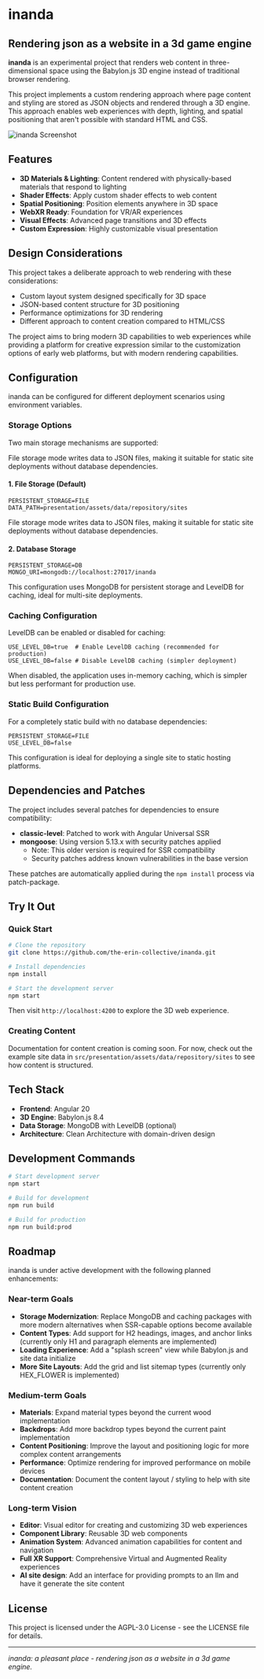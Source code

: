 # inanda

## Rendering json as a website in a 3d game engine 

**inanda** is an experimental project that renders web content in three-dimensional space using the Babylon.js 3D engine instead of traditional browser rendering.

This project implements a custom rendering approach where page content and styling are stored as JSON objects and rendered through a 3D engine. This approach enables web experiences with depth, lighting, and spatial positioning that aren't possible with standard HTML and CSS.

![inanda Screenshot](https://the-erin-collective.github.io/inanda/presentation/assets/images/Screenshot.jpg)

## Features

- **3D Materials & Lighting**: Content rendered with physically-based materials that respond to lighting
- **Shader Effects**: Apply custom shader effects to web content
- **Spatial Positioning**: Position elements anywhere in 3D space
- **WebXR Ready**: Foundation for VR/AR experiences
- **Visual Effects**: Advanced page transitions and 3D effects
- **Custom Expression**: Highly customizable visual presentation

## Design Considerations

This project takes a deliberate approach to web rendering with these considerations:

- Custom layout system designed specifically for 3D space
- JSON-based content structure for 3D positioning
- Performance optimizations for 3D rendering
- Different approach to content creation compared to HTML/CSS

The project aims to bring modern 3D capabilities to web experiences while providing a platform for creative expression similar to the customization options of early web platforms, but with modern rendering capabilities.

## Configuration

inanda can be configured for different deployment scenarios using environment variables.

### Storage Options

Two main storage mechanisms are supported:

File storage mode writes data to JSON files, making it suitable for static site deployments without database dependencies.

#### 1. File Storage (Default)

```
PERSISTENT_STORAGE=FILE
DATA_PATH=presentation/assets/data/repository/sites
```

File storage mode writes data to JSON files, making it suitable for static site deployments without database dependencies.

#### 2. Database Storage 

```
PERSISTENT_STORAGE=DB
MONGO_URI=mongodb://localhost:27017/inanda
```

This configuration uses MongoDB for persistent storage and LevelDB for caching, ideal for multi-site deployments.

### Caching Configuration

LevelDB can be enabled or disabled for caching:

```
USE_LEVEL_DB=true  # Enable LevelDB caching (recommended for production)
USE_LEVEL_DB=false # Disable LevelDB caching (simpler deployment)
```

When disabled, the application uses in-memory caching, which is simpler but less performant for production use.

### Static Build Configuration

For a completely static build with no database dependencies:

```
PERSISTENT_STORAGE=FILE
USE_LEVEL_DB=false
```

This configuration is ideal for deploying a single site to static hosting platforms.

## Dependencies and Patches

The project includes several patches for dependencies to ensure compatibility:

- **classic-level**: Patched to work with Angular Universal SSR
- **mongoose**: Using version 5.13.x with security patches applied
  - Note: This older version is required for SSR compatibility
  - Security patches address known vulnerabilities in the base version

These patches are automatically applied during the `npm install` process via patch-package.

## Try It Out

### Quick Start

```bash
# Clone the repository
git clone https://github.com/the-erin-collective/inanda.git

# Install dependencies
npm install

# Start the development server
npm start
```

Then visit `http://localhost:4200` to explore the 3D web experience.

### Creating Content

Documentation for content creation is coming soon. For now, check out the example site data in `src/presentation/assets/data/repository/sites` to see how content is structured.

## Tech Stack

- **Frontend**: Angular 20
- **3D Engine**: Babylon.js 8.4
- **Data Storage**: MongoDB with LevelDB (optional)
- **Architecture**: Clean Architecture with domain-driven design

## Development Commands

```bash
# Start development server
npm start

# Build for development
npm run build

# Build for production
npm run build:prod

```

## Roadmap

inanda is under active development with the following planned enhancements:

### Near-term Goals

- **Storage Modernization**: Replace MongoDB and caching packages with more modern alternatives when SSR-capable options become available
- **Content Types**: Add support for H2 headings, images, and anchor links (currently only H1 and paragraph elements are implemented)
- **Loading Experience**: Add a "splash screen" view while Babylon.js and site data initialize
- **More Site Layouts**: Add the grid and list sitemap types (currently only HEX_FLOWER is implemented)

### Medium-term Goals

- **Materials**: Expand material types beyond the current wood implementation
- **Backdrops**: Add more backdrop types beyond the current paint implementation
- **Content Positioning**: Improve the layout and positioning logic for more complex content arrangements
- **Performance**: Optimize rendering for improved performance on mobile devices
- **Documentation**: Document the content layout / styling to help with site content creation

### Long-term Vision

- **Editor**: Visual editor for creating and customizing 3D web experiences
- **Component Library**: Reusable 3D web components
- **Animation System**: Advanced animation capabilities for content and navigation
- **Full XR Support**: Comprehensive Virtual and Augmented Reality experiences
- **AI site design**: Add an interface for providing prompts to an llm and have it generate the site content

## License

This project is licensed under the AGPL-3.0 License - see the LICENSE file for details.

---

*inanda: a pleasant place - rendering json as a website in a 3d game engine.*